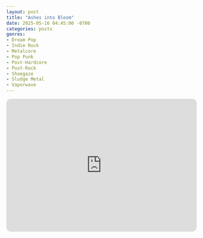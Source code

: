 ```yaml
---
layout: post
title: "Ashes into Bloom"
date: 2025-05-16 04:45:00 -0700
categories: posts
genres:
- Dream Pop
- Indie Rock
- Metalcore
- Pop Punk
- Post-Hardcore
- Post-Rock
- Shoegaze
- Sludge Metal
- Vaporwave 
---
```

<iframe style="border-radius:12px" src="https://open.spotify.com/embed/playlist/35Bjxk0w1E5UXEcT1hmkYD?utm_source=generator" width="100%" height="352" frameBorder="0" allowfullscreen="" allow="autoplay; clipboard-write; encrypted-media; fullscreen; picture-in-picture" loading="lazy"></iframe>